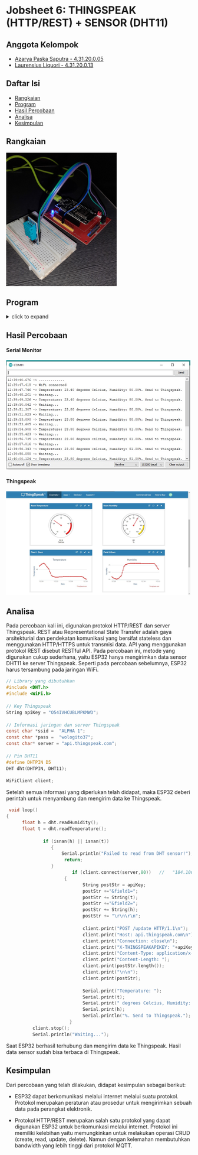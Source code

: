 
# Jobsheet 6: THINGSPEAK (HTTP/REST) + SENSOR (DHT11)


## Anggota Kelompok
- [Azarya Paska Saputra - 4.31.20.0.05](https://github.com/azpaska)
- [Laurensius Liquori - 4.31.20.0.13](https://github.com/llaurensius)

## Daftar Isi
  * [Rangkaian](#rangkaian)
  * [Program](#program)
  * [Hasil Percobaan](#hasil-percobaan)
  * [Analisa](#analisa)
  * [Kesimpulan](#kesimpulan)
  
## Rangkaian

<img src="https://raw.githubusercontent.com/llaurensius/pratikum-sistemembeded-2223/main/jobsheet-6/rangkaian.jpg"   alt="rangkaian" width="300">

## Program

<details>
  <summary>click to expand</summary>
 
```c
#include <DHT.h>
#include <ESP8266WiFi.h>
 
String apiKey = "O54IVHCUBLMPKMWD";     //  Enter your Write API key from ThingSpeak
 
const char *ssid =  "ALPHA 1";     // replace with your wifi ssid and wpa2 key
const char *pass =  "wologito37";
const char* server = "api.thingspeak.com";
 
#define DHTPIN D5          //pin where the dht11 is connected
 
DHT dht(DHTPIN, DHT11);
 
WiFiClient client;
 
void setup() 
{
       Serial.begin(115200);
       delay(10);
       dht.begin();
 
       Serial.println("Connecting to ");
       Serial.println(ssid);
       
       WiFi.begin(ssid, pass);
 
      while (WiFi.status() != WL_CONNECTED) 
     {
            delay(500);
            Serial.print(".");
     }
      Serial.println("");
      Serial.println("WiFi connected");
}
 
void loop() 
{
      float h = dht.readHumidity();
      float t = dht.readTemperature();
      
              if (isnan(h) || isnan(t)) 
                 {
                     Serial.println("Failed to read from DHT sensor!");
                      return;
                 }
                         if (client.connect(server,80))   //   "184.106.153.149" or api.thingspeak.com
                      {     
                             String postStr = apiKey;
                             postStr +="&field1=";
                             postStr += String(t);
                             postStr +="&field2=";
                             postStr += String(h);
                             postStr += "\r\n\r\n";
 
                             client.print("POST /update HTTP/1.1\n");
                             client.print("Host: api.thingspeak.com\n");
                             client.print("Connection: close\n");
                             client.print("X-THINGSPEAKAPIKEY: "+apiKey+"\n");
                             client.print("Content-Type: application/x-www-form-urlencoded\n");
                             client.print("Content-Length: ");
                             client.print(postStr.length());
                             client.print("\n\n");
                             client.print(postStr);
 
                             Serial.print("Temperature: ");
                             Serial.print(t);
                             Serial.print(" degrees Celcius, Humidity: ");
                             Serial.print(h);
                             Serial.println("%. Send to Thingspeak.");
                        }
          client.stop();
          Serial.println("Waiting...");
          
  // thingspeak needs minimum 15 sec delay between updates
  delay(1000);
}
```
</details>

## Hasil Percobaan

#### Serial Monitor
<img src="https://raw.githubusercontent.com/llaurensius/pratikum-sistemembeded-2223/main/jobsheet-6/serial%20monitor.jpg"   alt="rangkaian" width="500">

#### Thingspeak
<img src="https://raw.githubusercontent.com/llaurensius/pratikum-sistemembeded-2223/main/jobsheet-6/thingspeak.jpg"   alt="rangkaian" width="500">

## Analisa
 
 Pada percobaan kali ini, digunakan protokol HTTP/REST dan server Thingspeak. REST atau Representational State Transfer adalah gaya arsitekturial dan pendekatan komunikasi yang bersifat stateless dan menggunakan HTTP/HTTPS untuk transmisi data. API yang menggunakan protokol REST disebut RESTful API. Pada percobaan ini, metode yang digunakan cukup sederhana, yaitu ESP32 hanya mengirimkan data sensor DHT11 ke server Thingspeak. Seperti pada percobaan sebelumnya, ESP32 harus tersambung pada jaringan WiFi.

 ```c
// Library yang dibutuhkan
#include <DHT.h>
#include <WiFi.h>

// Key Thingspeak
String apiKey = "O54IVHCUBLMPKMWD";   
 
// Informasi jaringan dan server Thingspeak 
const char *ssid =  "ALPHA 1";   
const char *pass =  "wologito37";
const char* server = "api.thingspeak.com";
 
// Pin DHT11 
#define DHTPIN D5       
DHT dht(DHTPIN, DHT11);
 
WiFiClient client;
```
Setelah semua informasi yang diperlukan telah didapat, maka ESP32 deberi perintah untuk menyambung dan mengirim data ke Thingspeak.
 
```c
 void loop() 
{
      float h = dht.readHumidity();
      float t = dht.readTemperature();
      
              if (isnan(h) || isnan(t)) 
                 {
                     Serial.println("Failed to read from DHT sensor!");
                      return;
                 }
                         if (client.connect(server,80))   //   "184.106.153.149" or api.thingspeak.com
                      {     
                             String postStr = apiKey;
                             postStr +="&field1=";
                             postStr += String(t);
                             postStr +="&field2=";
                             postStr += String(h);
                             postStr += "\r\n\r\n";
 
                             client.print("POST /update HTTP/1.1\n");
                             client.print("Host: api.thingspeak.com\n");
                             client.print("Connection: close\n");
                             client.print("X-THINGSPEAKAPIKEY: "+apiKey+"\n");
                             client.print("Content-Type: application/x-www-form-urlencoded\n");
                             client.print("Content-Length: ");
                             client.print(postStr.length());
                             client.print("\n\n");
                             client.print(postStr);
 
                             Serial.print("Temperature: ");
                             Serial.print(t);
                             Serial.print(" degrees Celcius, Humidity: ");
                             Serial.print(h);
                             Serial.println("%. Send to Thingspeak.");
                        }
          client.stop();
          Serial.println("Waiting...");
```
 
Saat ESP32 berhasil terhubung dan mengirim data ke Thingspeak. Hasil data sensor sudah bisa terbaca di Thingspeak.

## Kesimpulan
 
Dari percobaan yang telah dilakukan, didapat kesimpulan sebagai berikut:
 
- ESP32 dapat berkomunikasi melalui internet melalui suatu protokol. Protokol merupakan peraturan atau prosedur untuk mengirimkan sebuah data pada perangkat elektronik.

- Protokol HTTP/REST merupakan salah satu protokol yang dapat digunakan ESP32 untuk berkomunkasi melalui internet. Protokol ini memiliki kelebihan yaitu memungkinkan untuk melakukan operasi CRUD (create, read, update, delete). Namun dengan kelemahan membutuhkan bandwidth yang lebih tinggi dari protokol MQTT.
